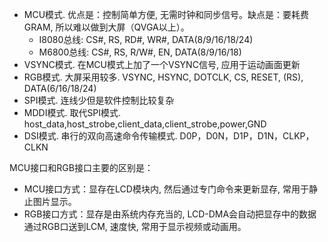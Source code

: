 * MCU模式. 优点是：控制简单方便, 无需时钟和同步信号。缺点是：要耗费GRAM, 所以难以做到大屏（QVGA以上）。
  * I8080总线: CS#, RS, RD#, WR#, DATA(8/9/16/18/24)
  * M6800总线: CS#, RS, R/W#, EN, DATA(8/9/16/18)
* VSYNC模式. 在MCU模式上加了一个VSYNC信号, 应用于运动画面更新
* RGB模式. 大屏采用较多. VSYNC, HSYNC, DOTCLK, CS, RESET, (RS), DATA(6/16/18/24)
* SPI模式. 连线少但是软件控制比较复杂
* MDDI模式. 取代SPI模式. host_data,host_strobe,client_data,client_strobe,power,GND
* DSI模式. 串行的双向高速命令传输模式. D0P，D0N，D1P，D1N，CLKP，CLKN

MCU接口和RGB接口主要的区别是：
* MCU接口方式：显存在LCD模块内, 然后通过专门命令来更新显存, 常用于静止图片显示。
* RGB接口方式：显存是由系统内存充当的, LCD-DMA会自动把显存中的数据通过RGB口送到LCM, 速度快, 常用于显示视频或动画用。
